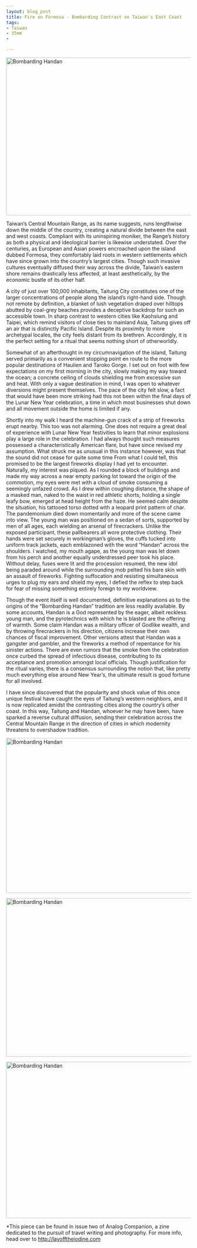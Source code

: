 ```yaml
---
layout: blog_post
title: Fire on Formosa - Bombarding Contrast on Taiwan's East Coast
tags: 
- Taiwan
- 35mm
- 

---
```


<a data-flickr-embed="true"  href="https://www.flickr.com/photos/125061170@N06/19311170808/in/datetaken/" title="Bombarding Handan"><img src="https://farm1.staticflickr.com/374/19311170808_00165473eb_z.jpg" width="640" height="430" alt="Bombarding Handan"></a><script async src="//embedr.flickr.com/assets/client-code.js" charset="utf-8"></script>

Taiwan’s Central Mountain Range, as its name suggests, runs lengthwise down the middle of the country, creating a natural divide between the east and west coasts.  Compliant with its uninspiring moniker, the Range’s history as both a physical and ideological barrier is likewise understated.  Over the centuries, as European and Asian powers encroached upon the island dubbed Formosa, they comfortably laid roots in western settlements which have since grown into the country’s largest cities.  Though such invasive cultures eventually diffused their way across the divide, Taiwan’s eastern shore remains drastically less affected, at least aesthetically, by the economic bustle of its other half. 

A city of just over 100,000 inhabitants, Taitung City constitutes one of the larger concentrations of people along the island’s right-hand side.  Though not remote by definition, a blanket of lush vegetation draped over hilltops abutted by coal-grey beaches provides a deceptive backdrop for such an accessible town. In sharp contrast to western cities like Kaohsiung and Taipei, which remind visitors of close ties to mainland Asia, Taitung gives off an air that is distinctly Pacific Island.  Despite its proximity to more archetypal locales, the city feels distant from its brethren. Accordingly, it is the perfect setting for a ritual that seems nothing short of otherworldly.

Somewhat of an afterthought in my circumnavigation of the island, Taitung served primarily as a convenient stopping point en route to the more popular destinations of Haulien and Taroko Gorge. I set out on foot with few expectations on my first morning in the city, slowly making my way toward the ocean; a concrete ceiling of clouds shielding me from excessive sun and heat. With only a vague destination in mind, I was open to whatever diversions might present themselves.  The pace of the city felt slow, a fact that would have been more striking had this not been within the final days of the Lunar New Year celebration, a time in which most businesses shut down and all movement outside the home is limited if any. 

Shortly into my walk I heard the machine-gun crack of a strip of fireworks erupt nearby.  This too was not alarming.  One does not require a great deal of experience with Lunar New Year festivities to learn that minor explosions play a large role in the celebration.  I had always thought such measures possessed a characteristically American flare, but have since revised my assumption.  What struck me as unusual in this instance however, was that the sound did not cease for quite some time  From what I could tell, this promised to be the largest fireworks display I had yet to encounter. Naturally, my interest was piqued. As I rounded a block of buildings and made my way across a near empty parking lot toward the origin of the commotion, my eyes were met with a cloud of smoke consuming a seemingly unfazed crowd.  As I drew within coughing distance, the shape of a masked man, naked to the waist in red athletic shorts, holding a single leafy bow, emerged at head height from the haze.  He seemed calm despite the situation, his tattooed torso dotted with a leopard print pattern of char.  The pandemonium died down momentarily and more of the scene came into view.  The young man was positioned on a sedan of sorts, supported by men of all ages, each wielding an arsenal of firecrackers.  Unlike the exposed participant, these pallbearers all wore protective clothing. Their hands were set securely in workingman’s gloves, the cuffs tucked into uniform track jackets, each emblazoned with the word “Handan” across the shoulders. I watched, my mouth agape, as the young man was let down from his perch and another equally underdressed peer took his place.  Without delay, fuses were lit and the procession resumed, the new idol being paraded around while the surrounding mob pelted his bare skin with an assault of fireworks. Fighting suffocation and resisting simultaneous urges to plug my ears and shield my eyes, I defied the reflex to step back for fear of missing something entirely foreign to my worldview.

Though the event itself is well documented, definitive explanations as to the origins of the “Bombarding Handan” tradition are less readily available.  By some accounts, Handan is a God represented by the eager, albeit reckless young man, and the pyrotechnics with which he is blasted are the offering of warmth.  Some claim Handan was a military officer of Godlike wealth, and by throwing firecrackers in his direction, citizens increase their own chances of fiscal improvement.  Other versions attest that Handan was a gangster and gambler, and the fireworks a method of repentance for his sinister actions.  There are even rumors that the smoke from the celebration once curbed the spread of infectious disease, contributing to its acceptance and promotion amongst local officials. Though justification for the ritual varies, there is a consensus surrounding the notion that, like pretty much everything else around New Year’s, the ultimate result is good fortune for all involved.

I have since discovered that the popularity and shock value of this once unique festival have caught the eyes of Taitung’s western neighbors, and it is now replicated amidst the contrasting cities along the country’s other coast.  In this way, Taitung and Handan, whoever he may have been, have sparked a reverse cultural diffusion, sending their celebration across the Central Mountain Range in the direction of cities in which modernity threatens to overshadow tradition.

<a data-flickr-embed="true"  href="https://www.flickr.com/photos/125061170@N06/19473012936/in/datetaken/" title="Bombarding Handan"><img src="https://farm1.staticflickr.com/504/19473012936_8d431e702d_z.jpg" width="640" height="422" alt="Bombarding Handan"></a><script async src="//embedr.flickr.com/assets/client-code.js" charset="utf-8"></script>

<a data-flickr-embed="true"  href="https://www.flickr.com/photos/125061170@N06/19499085055/in/datetaken/" title="Bombarding Handan"><img src="https://farm1.staticflickr.com/387/19499085055_60e5ffb648_z.jpg" width="640" height="432" alt="Bombarding Handan"></a><script async src="//embedr.flickr.com/assets/client-code.js" charset= "utf-8"></script>

<a data-flickr-embed="true"  href="https://www.flickr.com/photos/125061170@N06/19503294431/in/datetaken/" title="Bombarding Handan"><img src="https://farm1.staticflickr.com/424/19503294431_4e06c5cfec_z.jpg" width="640" height="426" alt="Bombarding Handan"></a><script async src="//embedr.flickr.com/assets/client-code.js" charset="utf-8"></script>

*This piece can be found in issue two of Analog Companion, a zine dedicated to the pursuit of travel writing and photography. For more info, head over to <http://layofftheiodine.com>
